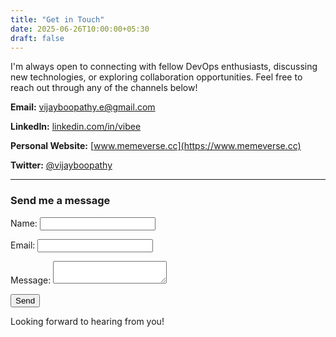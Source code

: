 ```yaml
---
title: "Get in Touch"
date: 2025-06-26T10:00:00+05:30
draft: false
---
```


I'm always open to connecting with fellow DevOps enthusiasts, discussing new technologies, or exploring collaboration opportunities. Feel free to reach out through any of the channels below!

**Email:** [vijayboopathy.e@gmail.com](mailto:vijayboopathy.e@gmail.com)

**LinkedIn:** [linkedin.com/in/vibee](https://www.linkedin.com/in/vibee)

**Personal Website:** [www.memeverse.cc](https://www.memeverse.cc)

**Twitter:** [@vijayboopathy](https://x.com/vijayboopathy)

---

### Send me a message

<form name="contact" method="POST" data-netlify="true">
  <p>
    <label>Name: <input type="text" name="name" /></label>
  </p>
  <p>
    <label>Email: <input type="email" name="email" /></label>
  </p>
  <p>
    <label>Message: <textarea name="message"></textarea></label>
  </p>
  <p>
    <button type="submit">Send</button>
  </p>
</form>

Looking forward to hearing from you!